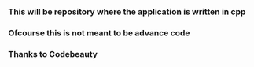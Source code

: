 ### This will be repository where the application is written in cpp
### Ofcourse this is not meant to be advance code 
### Thanks to Codebeauty
